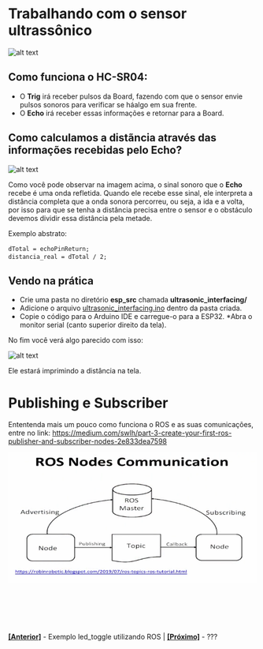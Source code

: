 # Trabalhando com o sensor ultrassônico

![alt text](https://github.com/LuisHBM/curso-piloto-MR01/blob/main/01%20-%20Configurando%20o%20ambiente/1.06%20Sensor%20Ultra-S%C3%B4nico/img/ultrasonic_sensor.png)

## Como funciona o HC-SR04:

* O **Trig** irá receber pulsos da Board, fazendo com que o sensor envie pulsos sonoros para verificar se háalgo em sua frente.
* O **Echo** irá receber essas informações e retornar para a Board.

## Como calculamos a distãncia através das informações recebidas pelo Echo?

![alt text](https://github.com/LuisHBM/curso-piloto-MR01/blob/main/01%20-%20Configurando%20o%20ambiente/1.06%20Sensor%20Ultra-S%C3%B4nico/img/ultrasom.webp)

Como você pode observar na imagem acima, o sinal sonoro que o **Echo** recebe é uma onda refletida. Quando ele recebe esse sinal, ele interpreta a distância completa que a onda sonora percorreu, ou seja, a ida e a volta, por isso para que se tenha a distância precisa entre o sensor e o obstáculo devemos dividir essa distância pela metade.

Exemplo abstrato:

```
dTotal = echoPinReturn;
distancia_real = dTotal / 2;
```
## Vendo na prática

* Crie uma pasta no diretório **esp_src** chamada **ultrasonic_interfacing/**
* Adicione o arquivo [ultrasonic_interfacing.ino](https://github.com/LuisHBM/curso-piloto-MR01/blob/main/01%20-%20Configurando%20o%20ambiente/1.06%20Sensor%20Ultra-S%C3%B4nico/code/ultrasonic_interfacing.ino) dentro da pasta criada.
* Copie o código para o Arduino IDE e carregue-o para a ESP32.
*Abra o monitor serial (canto superior direito da tela).

No fim você verá algo parecido com isso:

![alt text](https://github.com/LuisHBM/curso-piloto-MR01/blob/main/01%20-%20Configurando%20o%20ambiente/1.06%20Sensor%20Ultra-S%C3%B4nico/img/monitor%20serial.png)

Ele estará imprimindo a distância na tela.

# Publishing e Subscriber

Ententenda mais um pouco como funciona o ROS e as suas comunicações, entre no link: https://medium.com/swlh/part-3-create-your-first-ros-publisher-and-subscriber-nodes-2e833dea7598

![alt text](https://github.com/LuisHBM/curso-piloto-MR01/blob/main/01%20-%20Configurando%20o%20ambiente/1.04%20-%20ROS%20Publishing%20e%20Subscriber/img/ROS%20Nodes%20Comunication.png)

<br><br>
---
  **[[Anterior]](https://github.com/LuisHBM/curso-piloto-MR01/tree/main/01%20-%20Configurando%20o%20ambiente/1.05%20-%20Exemplo%20led_toggle%20utilizando%20ROS)** - Exemplo led_toggle utilizando ROS      | **[[Próximo]]()** - ???
